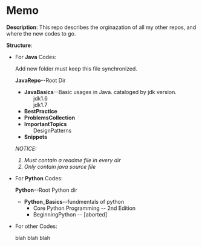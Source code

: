 Memo
====

<strong>Description</strong>: This repo describes the orginazation of all my other repos, and where the new codes to go.

<strong>Structure</strong>:
<ul>
	<li>For <strong>Java</strong> Codes:</li>
	<p>Add new folder must keep this file synchronized.</p>
	<li type="none">
	<p><strong>JavaRepo</strong>--Root Dir</p>
		<ul type="square">
			<li><strong>JavaBasics</strong>--Basic usages in Java. cataloged by jdk version.
			<ul type="none">
				<li>jdk1.6</li>
				<li>jdk1.7</li>
			</ul></li>
			<li><strong>BestPractice</strong></li>
			<li><strong>ProblemsCollection</strong></li>
			<li><strong>ImportantTopics</strong>
				<ul type="none">
					<li>DesignPatterns</li>
				</ul>
			</li>
			<li><strong>Snippets</strong></li>
		</ul>
	</li>
	<p><em>NOTICE:
		<ol>
			<li>Must contain a readme file in every dir</li>
			<li>Only contain java source file</li>
		</ol>
	</em></p>
	<li>For <strong>Python</strong> Codes:</li>
	<p>
		<strong>Python</strong>--Root Python dir
		<ul>
			<li><strong>Python_Basics</strong>--fundmentals of python
				<ul>
					<li>Core Python Programming -- 2nd Edition</li>
					<li>BeginningPython -- [aborted]</li>
				</ul>
			</li>
		</ul>
	</p>
	<li>For other Codes:</li>
	<p>blah blah blah</p>
</ul>